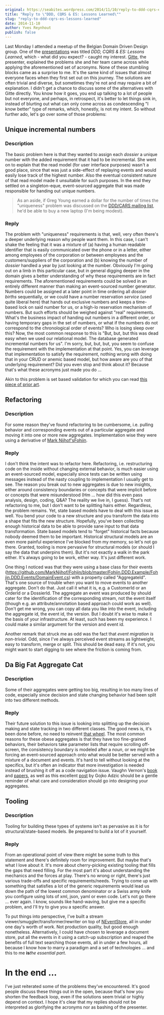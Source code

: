 ```yaml
---
original: https://seabites.wordpress.com/2014/11/10/reply-to-ddd-cqrs-es-lessons-learned/
title: "Reply to \"DDD, CQRS & ES: Lessons Learned\""
slug: "reply-to-ddd-cqrs-es-lessons-learned"
date: 2014-11-10
author: Yves Reynhout
publish: false
---
```

Last Monday I attended a meetup of the Belgian Domain Driven Design group. One of the [presentations](http://www.slideshare.net/Qframe/ddd-cqrs-es-lessons-learned "The slide deck") was titled *DDD, CQRS & ES: Lessons Learned*, which - what did you expect? - caught my interest. [Gitte](https://twitter.com/GitteTitter "Gitte's twitter"), the presenter, explained the problems she and her team came across while applying the aforementioned set of acronyms. None of these stumbling blocks came as a surprise to me. It's the same kind of issues that almost everyone faces when they first set out on this journey. The solutions are often trivial and diverse, but sometimes they're not and may require a bit of explanation. I didn't get a chance to discuss some of the alternatives with Gitte directly. You know how it goes, you end up talking to a lot of people but not everyone, and perhaps, in retrospect, it's better to let things sink in, instead of blurting out what can only come across as condescending "I know better" type of remarks, which, honestly, is not my intent. So without further ado, let's go over some of those problems:

Unique incremental numbers
--------------------------

### Description

The basic problem here is that they wanted to assign each *dossier* a unique number with the added requirement that it had to be incremental. She went on to explain that the read model (for user interface purposes) wasn't a good place, since that was just a side-effect of replaying events and would easily lose track of the highest number. Also the eventual consistent nature of that read model made it unsuitable for such purposes. In the end they settled on a singleton-eque, event-sourced aggregate that was made responsible for handing out unique numbers.

> As an aside, if Greg Young earned a dollar for the number of times the "uniqueness" problem was discussed on the [DDD/CARS mailing list](https://groups.google.com/forum/#!forum/dddcqrs "The DDD/CQRS mailing list"), he'd be able to buy a new laptop (I'm being modest).

### Reply

The problem with "uniqueness" requirements is that, well, very often there's a deeper underlying reason why people want them. In this case, I can't shake the feeling that it was a mixture of (a) having a human readable identifier that is easily communicated over the phone or in a letter, either among employees of the corporation or between employees and the customers/suppliers of the corporation and (b) knowing the number of *dossier* handled a year by just looking at the number. Obviously I'm going out on a limb in this particular case, but in general digging deeper in the domain gives a better understanding of why these requirements are in fact requirements. The aforementioned requirements could be solved in an entirely different manner than making an event-sourced number generator. Numbers could be assigned at a later point in time ordering all *dossier births* sequentially, or we could have a number reservation *service* (used quite liberal here) that hands out exclusive numbers and keeps a time-based lock on said number for us, or a high-lo reservation mechanism of numbers. But such efforts should be weighed against "real" requirements. What's the business impact of handing out numbers in a different order, or having temporary gaps in the set of numbers, or what if the numbers do not correspond to the chronological order of events? Who is losing sleep over this? Now, the most common response to this is "But, but, but this was dead easy when we used our relational model. The database generated incremental numbers for us". I'm sorry, but, but, but, you seem to confuse the requirement with the implementation at that point. Yes, you can leverage that implementation to satisfy the requirement, nothing wrong with doing that in your CRUD or anemic based model, but how aware are you of that underlying requirement? Did you even stop and think about it? Because that's what these acronyms just made you do ...

Akin to this problem is set based validation for which you can read [this piece of prior art](http://codebetter.com/gregyoung/2010/08/12/eventual-consistency-and-set-validation/ "Set based validation").

Refactoring
-----------

### Description

For some reason they've found refactoring to be cumbersome, i.e. pulling behavior and corresponding events out of a particular aggregate and moving it into one or more new aggregates. Implementation wise they were using a derivative of [Mark Nijhof's](https://twitter.com/MarkNijhof "Mark's twitter")[Fohjin](https://github.com/MarkNijhof/Fohjin "Fohjin").

### Reply

I don't think the intent was to refactor here. Refactoring, i.e. restructuring code on the inside without changing external behavior, is much easier using an event-sourced model, especially since tests can be written using messages instead of the nasty coupling to implementation I usually get to see. The reason you break out to new aggregates is due to new insights, either around consistency boundaries or concepts that were implicit before or concepts that were misunderstood (Hm ... how did this even pass analysis, design, coding, Q&A? The reality we live in, I guess). That's not refactoring to me, but I don't want to be splitting hairs either. Regardless, the problem remains. Yet, state based models have to deal with this issue as well. You bend your code to a new structure and you transform the data into a shape that fits the new structure. Hopefully, you've been collecting enough historical data to be able to provide sane input to that data transformation. State based models tend to "forget" historical facts because nobody deemed them to be important. Historical structural models are an even more painful experience I've blocked from my memory, so let's not go there. Granted, tooling is more pervasive for structural models (or should I say the data that underpins them). But it's not exactly a walk in the park either. It's always going to be work, either way. It's just different work.

One thing I noticed was that they were using a base class for their events (https://github.com/MarkNijhof/Fohjin/blob/master/Fohjin.DDD.Example/Fohjin.DDD.Events/DomainEvent.cs) with a property called "AggregateId". That's one source of trouble when you want to move events to another aggregate. Don't do that. Just call it what it is, e.g. a CustomerId or an OrderId or a DossierId. The aggregate an event was produced by should cater for the identification of the corresponding stream, not the event itself (though e.g. an attribute/annotation based approach could work as well). Don't get me wrong, you can copy all data you like into the event, including the aggregate id, the event id, the version. But I doubt it's wise to make it the basis of your infrastructure. At least, such has been my experience. I could make a similar argument for the version and event id.

Another remark that struck me as odd was the fact that *event migration is non-trivial*. Odd, since I've always perceived event streams as lightweight, easy to transform, merge or split. This should be dead easy. If it's not, you might want to start digging to see where the friction is coming from.

Da Big Fat Aggregate Cat
------------------------

### Description

Some of their aggregates were getting too big, resulting in too many lines of code, especially since decision and state changing behavior had been split into two different methods.

### Reply

Their future solution to this issue is looking into splitting up the decision making and state tracking in two different classes. The good news is, it's been done before, no need to reinvent [that wheel](https://github.com/Lokad/lokad-iddd-sample/tree/master/Sample/Domain/CustomerAggregate "Split decision making and state tracking"). The most common reasons for these obese aggregates is that they have too fine-grained behaviors, their behaviors take parameter lists that require scrolling off-screen, the consistency boundary is modeled after a *noun*, or we might be forcing an event-sourced approach onto what would be better served with a mixture of a document and events. It's hard to tell without looking at the specifics, but it's often an indicator that more investigation is needed instead of brushing it off as a code navigation issue. Vaughn Vernon's [book](http://idddworkshop.com/ "Implementing domain driven design") and [papers](http://dddcommunity.org/library/vernon_2011/ "Effective aggregate design"), as well as this excellent [post](http://gojko.net/2009/06/23/improving-performance-and-scalability-with-ddd/ "Scaling your aggregates") by Gojko Adzic should be a gentle reminder of what care and consideration should go into designing your aggregates.

Tooling
-------

### Description

Tooling for building these types of systems isn't as pervasive as it is for structural/state-based models. Be prepared to build a lot of it yourself.

### Reply

From an operational point of view there might be some truth to this statement and there's definitely room for improvement. But maybe that's what I love about it. It's more about cherry-picking existing tooling that fills the gaps that need filling. For the most part it's about understanding the mechanics and the forces at play. There's no wrong or right, there's just various trade-offs and specific requirements/needs. Trying to come up with something that satisfies a lot of the generic requirements would lead us down the path of the lowest common denominator or a Swiss army knife you configure using lots of xml, json, yaml or even code. Let's not go there ... ever again. I know, sounds like hand-waving, but give me a specific problem, and I'll try to give you a specific answer.

To put things into perspective, I've built a stream viewer/smuggler/transformer/rewriter on top of [NEventStore](https://github.com/NEventStore/NEventStore "NEventStore"), all in under one day's worth of work. Not production quality, but good enough nonetheless. Alternatively, I could have chosen to leverage a document store, put all the events in it using a catch-up subscription and reaped the benefits of full text searching those events, all in under a few hours, all because I know how to marry a paradigm and a set of technologies ... and this to me **is***the essential part*.

In the end ...
==============

I've just reiterated some of the problems they've encountered. It's good people discuss these things out in the open, because that's how you shorten the feedback loop, even if the solutions seem trivial or highly depend on context. I hope it's clear that my replies should not be interpreted as glorifying the acronyms nor as bashing of the presenter.
